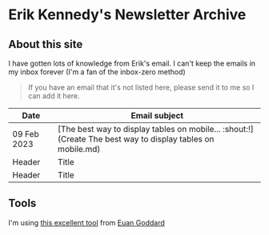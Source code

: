 # Erik Kennedy's Newsletter Archive

## About this site
I have gotten lots of knowledge from Erik's email. I can't keep the emails in my inbox forever (I'm a fan of the inbox-zero method)


> If you have an email that it's not listed here, please send it to me so I can add it here.

| Date        | Email subject 
| ----------- | -----------   
| 09 Feb 2023      | [The best way to display tables on mobile... :shout:!](Create The best way to display tables on mobile.md)
| Header      | Title         |  See the file
| Header      | Title         |  See the file


## Tools
I'm using [this excellent tool](https://euangoddard.github.io/clipboard2markdown/) from [Euan Goddard](https://github.com/euangoddard)
